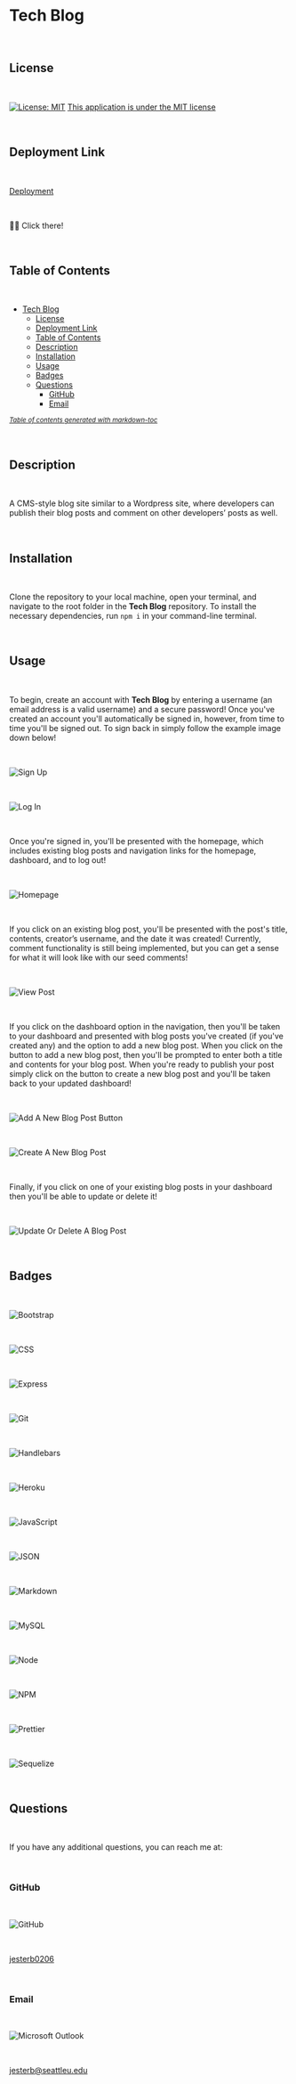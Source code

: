 # Tech Blog

<br>

## License

<br>

[![License: MIT](https://img.shields.io/badge/License-MIT-yellow.svg)](https://opensource.org/licenses/MIT)
[This application is under the MIT license](https://opensource.org/licenses/MIT)

<br>

## Deployment Link

<br>

[Deployment](https://tech-blog-0206.herokuapp.com)

<br>

☝🏻 Click there!

<br>

## Table of Contents

<br>

- [Tech Blog](#tech-blog)
  - [License](#license)
  - [Deployment Link](#deployment-link)
  - [Table of Contents](#table-of-contents)
  - [Description](#description)
  - [Installation](#installation)
  - [Usage](#usage)
  - [Badges](#badges)
  - [Questions](#questions)
    - [GitHub](#github)
    - [Email](#email)

<small><i><a href='http://ecotrust-canada.github.io/markdown-toc/'>Table of contents generated with markdown-toc</a></i></small>

<br>

## Description

<br>

A CMS-style blog site similar to a Wordpress site, where developers can publish their blog posts and comment on other developers’ posts as well.

<br>

## Installation

<br>

Clone the repository to your local machine, open your terminal, and navigate to the root folder in the **Tech Blog** repository. To install the necessary dependencies, run `npm i` in your command-line terminal.

<br>

## Usage

<br>

To begin, create an account with **Tech Blog** by entering a username (an email address is a valid username) and a secure password! Once you've created an account you'll automatically be signed in, however, from time to time you'll be signed out. To sign back in simply follow the example image down below!

<br>

![Sign Up](assets/sign-up.png)

<br>

![Log In](assets/log-in.png)

<br>

Once you're signed in, you'll be presented with the homepage, which includes existing blog posts and navigation links for the homepage, dashboard, and to log out!

<br>

![Homepage](assets/home-page.png)

<br>

If you click on an existing blog post, you'll be presented with the post's title, contents, creator’s username, and the date it was created! Currently, comment functionality is still being implemented, but you can get a sense for what it will look like with our seed comments!

<br>

![View Post](assets/view-post.png)

<br>

If you click on the dashboard option in the navigation, then you'll be taken to your dashboard and presented with blog posts you've created (if you've created any) and the option to add a new blog post. When you click on the button to add a new blog post, then you'll be prompted to enter both a title and contents for your blog post. When you're ready to publish your post simply click on the button to create a new blog post and you'll be taken back to your updated dashboard!

<br>

![Add A New Blog Post Button](assets/new-post-1.png)

<br>

![Create A New Blog Post](assets/new-post-2.png)

<br>

Finally, if you click on one of your existing blog posts in your dashboard then you'll be able to update or delete it!

<br>

![Update Or Delete A Blog Post](assets/edit-post.png)

<br>

## Badges

<br>

![Bootstrap](https://img.shields.io/badge/Bootstrap-563D7C?style=for-the-badge&logo=bootstrap&logoColor=white)

<br>

![CSS](https://img.shields.io/badge/CSS3-1572B6?style=for-the-badge&logo=css3&logoColor=white)

<br>

![Express](https://img.shields.io/badge/Express.js-000000?style=for-the-badge&logo=express&logoColor=white)

<br>

![Git](https://img.shields.io/badge/GIT-E44C30?style=for-the-badge&logo=git&logoColor=white)

<br>

![Handlebars](https://img.shields.io/badge/Handlebars.js-f0772b?style=for-the-badge&logo=handlebarsdotjs&logoColor=black)

<br>

![Heroku](https://img.shields.io/badge/Heroku-430098?style=for-the-badge&logo=heroku&logoColor=white)

<br>

![JavaScript](https://img.shields.io/badge/JavaScript-323330?style=for-the-badge&logo=javascript&logoColor=F7DF1E)

<br>

![JSON](https://img.shields.io/badge/json-5E5C5C?style=for-the-badge&logo=json&logoColor=white)

<br>

![Markdown](https://img.shields.io/badge/Markdown-000000?style=for-the-badge&logo=markdown&logoColor=white)

<br>

![MySQL](https://img.shields.io/badge/MySQL-005C84?style=for-the-badge&logo=mysql&logoColor=white)

<br>

![Node](https://img.shields.io/badge/Node.js-339933?style=for-the-badge&logo=nodedotjs&logoColor=white)

<br>

![NPM](https://img.shields.io/badge/npm-CB3837?style=for-the-badge&logo=npm&logoColor=white)

<br>

![Prettier](https://img.shields.io/badge/prettier-1A2C34?style=for-the-badge&logo=prettier&logoColor=F7BA3E)

<br>

![Sequelize](https://img.shields.io/badge/Sequelize-52B0E7?style=for-the-badge&logo=Sequelize&logoColor=white)

<br>

## Questions

<br>

If you have any additional questions, you can reach me at:

<br>

### GitHub

<br>

![GitHub](https://img.shields.io/badge/GitHub-100000?style=for-the-badge&logo=github&logoColor=white)

<br>

[jesterb0206](https://www.github.com/jesterb0206)

<br>

### Email

<br>

![Microsoft Outlook](https://img.shields.io/badge/Microsoft_Outlook-0078D4?style=for-the-badge&logo=microsoft-outlook&logoColor=white)

<br>

jesterb@seattleu.edu

<br>
